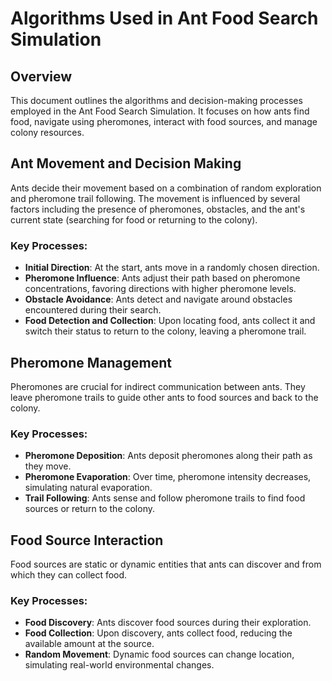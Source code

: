 
# Algorithms Used in Ant Food Search Simulation

## Overview

This document outlines the algorithms and decision-making processes employed in the Ant Food Search Simulation. It focuses on how ants find food, navigate using pheromones, interact with food sources, and manage colony resources.

## Ant Movement and Decision Making

Ants decide their movement based on a combination of random exploration and pheromone trail following. The movement is influenced by several factors including the presence of pheromones, obstacles, and the ant's current state (searching for food or returning to the colony).

### Key Processes:

- **Initial Direction**: At the start, ants move in a randomly chosen direction.
- **Pheromone Influence**: Ants adjust their path based on pheromone concentrations, favoring directions with higher pheromone levels.
- **Obstacle Avoidance**: Ants detect and navigate around obstacles encountered during their search.
- **Food Detection and Collection**: Upon locating food, ants collect it and switch their status to return to the colony, leaving a pheromone trail.

## Pheromone Management

Pheromones are crucial for indirect communication between ants. They leave pheromone trails to guide other ants to food sources and back to the colony.

### Key Processes:

- **Pheromone Deposition**: Ants deposit pheromones along their path as they move.
- **Pheromone Evaporation**: Over time, pheromone intensity decreases, simulating natural evaporation.
- **Trail Following**: Ants sense and follow pheromone trails to find food sources or return to the colony.

## Food Source Interaction

Food sources are static or dynamic entities that ants can discover and from which they can collect food.

### Key Processes:

- **Food Discovery**: Ants discover food sources during their exploration.
- **Food Collection**: Upon discovery, ants collect food, reducing the available amount at the source.
- **Random Movement**: Dynamic food sources can change location, simulating real-world environmental changes.